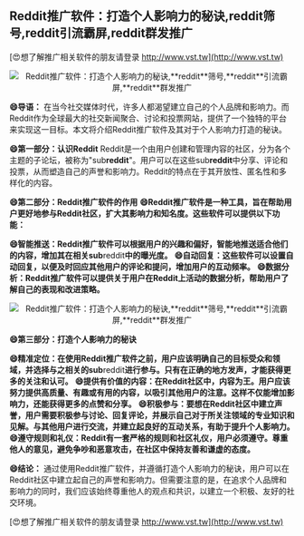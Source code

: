 ## **Reddit推广软件：打造个人影响力的秘诀,**reddit**筛号,**reddit**引流霸屏,**reddit**群发推广**

[😍想了解推广相关软件的朋友请登录 http://www.vst.tw](http://www.vst.tw)

 <center><img src="https://vst.tw/MP4/tuiguang/png/8.png" alt="Reddit推广软件：打造个人影响力的秘诀,**reddit**筛号,**reddit**引流霸屏,**reddit**群发推广"></center>

**😄导语：**
在当今社交媒体时代，许多人都渴望建立自己的个人品牌和影响力。而Reddit作为全球最大的社交新闻聚合、讨论和投票网站，提供了一个独特的平台来实现这一目标。本文将介绍Reddit推广软件及其对于个人影响力打造的秘诀。

**😄第一部分：认识Reddit**
Reddit是一个由用户创建和管理内容的社区，分为各个主题的子论坛，被称为"sub**reddit**"。用户可以在这些sub**reddit**中分享、评论和投票，从而塑造自己的声誉和影响力。Reddit的特点在于其开放性、匿名性和多样化的内容。

**😄第二部分：Reddit推广软件的作用**
**😄Reddit推广软件是一种工具，旨在帮助用户更好地参与Reddit社区，扩大其影响力和知名度。这些软件可以提供以下功能：**

**😄智能推送：Reddit推广软件可以根据用户的兴趣和偏好，智能地推送适合他们的内容，增加其在相关sub**reddit**中的曝光度。**
**😄自动回复：这些软件可以设置自动回复，以便及时回应其他用户的评论和提问，增加用户的互动频率。**
**😄数据分析：Reddit推广软件可以提供关于用户在Reddit上活动的数据分析，帮助用户了解自己的表现和改进策略。**

 <center><img src="https://vst.tw/MP4/tuiguang/png/8.png" alt="Reddit推广软件：打造个人影响力的秘诀,**reddit**筛号,**reddit**引流霸屏,**reddit**群发推广"></center>

**😄第三部分：打造个人影响力的秘诀**

**😄精准定位：在使用Reddit推广软件之前，用户应该明确自己的目标受众和领域，并选择与之相关的sub**reddit**进行参与。只有在正确的地方发声，才能获得更多的关注和认可。**
**😄提供有价值的内容：在Reddit社区中，内容为王。用户应该努力提供高质量、有趣或有用的内容，以吸引其他用户的注意。这样不仅能增加影响力，还能获得更多的点赞和分享。**
**😄积极参与：要想在Reddit社区中建立声誉，用户需要积极参与讨论、回复评论，并展示自己对于所关注领域的专业知识和见解。与其他用户进行交流，并建立起良好的互动关系，有助于提升个人影响力。**
**😄遵守规则和礼仪：Reddit有一套严格的规则和社区礼仪，用户必须遵守。尊重他人的意见，避免争吵和恶意攻击，在社区中保持友善和谦虚的态度。**

**😄结论：**
通过使用Reddit推广软件，并遵循打造个人影响力的秘诀，用户可以在Reddit社区中建立起自己的声誉和影响力。但需要注意的是，在追求个人品牌和影响力的同时，我们应该始终尊重他人的观点和共识，以建立一个积极、友好的社交环境。

[😍想了解推广相关软件的朋友请登录 http://www.vst.tw](http://www.vst.tw)



